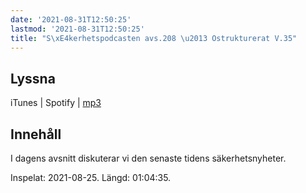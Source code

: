 ```yaml
---
date: '2021-08-31T12:50:25'
lastmod: '2021-08-31T12:50:25'
title: "S\xE4kerhetspodcasten avs.208 \u2013 Ostrukturerat V.35"
---
```

## Lyssna

iTunes \| Spotify \| [mp3](https://traffic.libsyn.com/secure/sakerhetspodcasten/2021-08-25_Sakerhetspodcasten.mp3)


## Innehåll

I dagens avsnitt diskuterar vi den senaste tidens säkerhetsnyheter.

Inspelat: 2021-08-25. Längd: 01:04:35.
